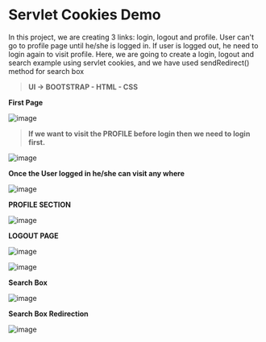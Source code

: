 # Servlet Cookies Demo
In this project, we are creating 3 links: login, logout and profile. User can't go to profile page until he/she is logged in. If user is logged out, he need to login again to visit profile. Here, we are going to create a login, logout  and  search example using servlet cookies, and we have used sendRedirect() method for search box

>**UI -> BOOTSTRAP - HTML - CSS**


**First Page**


![image](https://user-images.githubusercontent.com/52199294/61161908-c17ace00-a523-11e9-8514-07a79bd81caa.png)


>**If we want to visit the PROFILE before login then we need to login first.**

![image](https://user-images.githubusercontent.com/52199294/61161924-d3f50780-a523-11e9-8341-8f41772be5ed.png)


**Once the User logged in he/she can visit any where**

![image](https://user-images.githubusercontent.com/52199294/61161988-0dc60e00-a524-11e9-8cd8-fc0d68601031.png)



**PROFILE SECTION**

![image](https://user-images.githubusercontent.com/52199294/61162010-2f26fa00-a524-11e9-9891-83582bd2bbda.png)



**LOGOUT PAGE**

![image](https://user-images.githubusercontent.com/52199294/61162073-7dd49400-a524-11e9-8220-b1026d1249df.png)


![image](https://user-images.githubusercontent.com/52199294/61162135-d146e200-a524-11e9-8f09-9aa278a2d9a2.png)


**Search Box**

![image](https://user-images.githubusercontent.com/52199294/61162182-0fdc9c80-a525-11e9-83aa-2ff007b8e610.png)


**Search Box Redirection**


![image](https://user-images.githubusercontent.com/52199294/61162200-2be03e00-a525-11e9-8d3d-0948d1c5579c.png)
